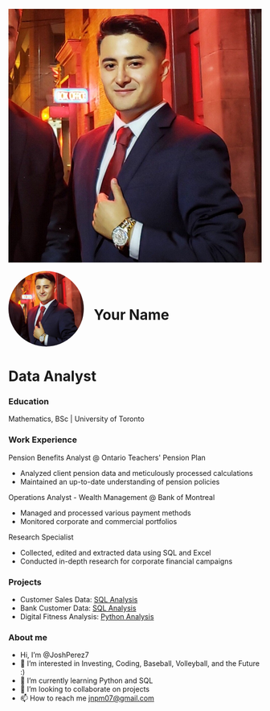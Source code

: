 ![headshot](/linkedin/1670178666169.jpeg)

<div style="display: flex; align-items: center;">
  <div style="flex-shrink: 0;">
    <img src="linkedin/1670178666169.jpeg" alt="Profile Picture" style="width: 150px; border-radius: 50%;">
  </div>
  <div style="margin-left: 20px;">
    <h1>Your Name</h1>
  </div>
</div>

# Data Analyst

### Education 

Mathematics, BSc | University of Toronto

### Work Experience 
Pension Benefits Analyst @ Ontario Teachers' Pension Plan
- Analyzed client pension data and meticulously processed calculations
- Maintained an up-to-date understanding of pension policies

Operations Analyst - Wealth Management @ Bank of Montreal
- Managed and processed various payment methods
- Monitored corporate and commercial portfolios

Research Specialist
- Collected, edited and extracted data using SQL and Excel
- Conducted in-depth research for corporate financial campaigns

### Projects

- Customer Sales Data: [SQL Analysis](https://github.com/JoshPerez7/Customer-Sales-Data.SQL)
- Bank Customer Data: [SQL Analysis](https://github.com/JoshPerez7/Bank-Customer-Data.SQL)
- Digital Fitness Analysis: [Python Analysis](https://github.com/JoshPerez7/Digital-Fitness-Market-Analysis.Python)

### About me
- Hi, I’m @JoshPerez7
- 👀 I’m interested in Investing, Coding, Baseball, Volleyball, and the Future :)
- 🌱 I’m currently learning Python and SQL
- 💞️ I’m looking to collaborate on projects
- 📫 How to reach me jnpm07@gmail.com


<!---
JoshPerez7/JoshPerez7 is a ✨ special ✨ repository because its `README.md` (this file) appears on your GitHub profile.
You can click the Preview link to take a look at your changes.
--->
